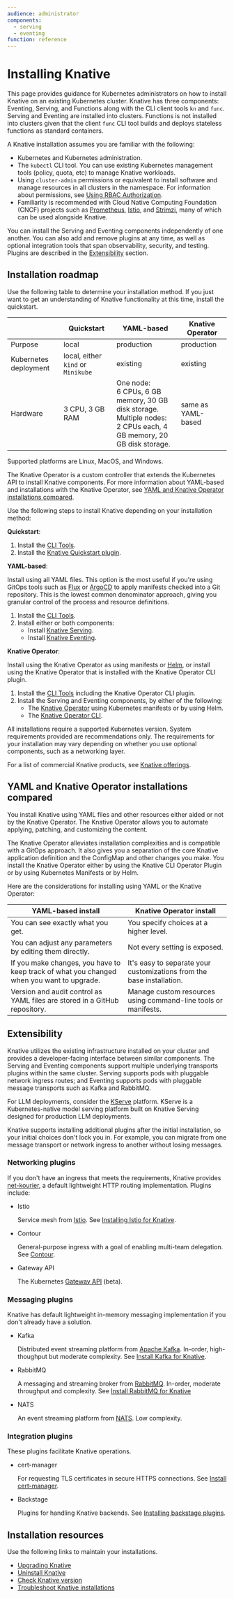 ```yaml
---
audience: administrator
components:
  - serving
  - eventing
function: reference
---
```


# Installing Knative

This page provides guidance for Kubernetes administrators on how to install Knative on an existing Kubernetes cluster. Knative has three components: Eventing, Serving, and Functions along with the CLI client tools `kn` and `func`. Serving and Eventing are installed into clusters. Functions is not installed into clusters given that the client `func` CLI tool builds and deploys stateless functions as standard containers.

A Knative installation assumes you are familiar with the following:

- Kubernetes and Kubernetes administration.
- The `kubectl` CLI tool. You can use existing Kubernetes management tools (policy, quota, etc) to manage Knative workloads.
- Using `cluster-admin` permissions or equivalent to install software and manage resources in all clusters in the namespace. For information about permissions, see [Using RBAC Authorization](https://kubernetes.io/docs/reference/access-authn-authz/rbac/AC).
- Familiarity is recommended with Cloud Native Computing Foundation (CNCF) projects such as [Prometheus](https://kubernetes.io/docs/concepts/cluster-administration/system-metrics/), [Istio](https://istio.io), and [Strimzi](https://strimzi.io), many of which can be used alongside Knative.

You can install the Serving and Eventing components independently of one another. You can also add and remove plugins at any time, as well as optional integration tools that span observability, security, and testing. Plugins are described in the [Extensibility](#extensibility) section.

## Installation roadmap

Use the following table to determine your installation method. If you just want to get an understanding of Knative functionality at this time, install the quickstart.

|  | Quickstart | YAML-based | Knative Operator |
| --- | --- | --- | --- |
| Purpose  | local   | production     | production  |
| Kubernetes deployment | local, either `kind` or `Minikube` | existing  | existing  |
| Hardware | 3 CPU, 3 GB RAM | One node:<br>6 CPUs, 6 GB memory, 30 GB disk storage.<br>Multiple nodes:<br>2 CPUs each, 4 GB memory, 20 GB disk storage.   | same as YAML-based |

Supported platforms are Linux, MacOS, and Windows.

The Knative Operator is a custom controller that extends the Kubernetes API to install Knative components. For more information about YAML-based and installations with the Knative Operator, see [YAML and Knative Operator installations compared](#yaml-and-knative-operator-installations-compared).

Use the following steps to install Knative depending on your installation method:

**Quickstart**:

  1. Install the [CLI Tools](../client/install-kn.md).
  1. Install the [Knative Quickstart plugin](../getting-started/quickstart-install.md).

**YAML-based**:

Install using all YAML files. This option is the most useful if you're using GitOps tools such as [Flux](https://fluxcd.io) or [ArgoCD](https://argo-cd.readthedocs.io/en/stable/) to apply manifests checked into a Git repository. This is the lowest common denominator approach, giving you granular control of the process and resource definitions.

  1. Install the [CLI Tools](../client/install-kn.md).
  1. Install either or both components:
       - Install [Knative Serving](../install/yaml-install/serving/install-serving-with-yaml.md).
       - Install [Knative Eventing](../install/yaml-install/eventing/install-eventing-with-yaml.md).

**Knative Operator**:

Install using the Knative Operator as using manifests or [Helm](https://helm.sh), or install using the Knative Operator that is  installed with the Knative Operator CLI plugin.

  1. Install the [CLI Tools](../client/install-kn.md) including the Knative Operator CLI plugin.
  1. Install the Serving and Eventing components, by either of the following:
       - The [Knative Operator](../install/operator/knative-with-operators.md) using Kubernetes manifests or by using Helm.
       - The [Knative Operator CLI](../install/operator/knative-with-operator-cli.md).

All installations require a supported Kubernetes version. System requirements provided are recommendations only. The requirements for your installation may vary depending on whether you use optional components, such as a networking layer.

For a list of commercial Knative products, see [Knative offerings](../install/knative-offerings.md).

## YAML and Knative Operator installations compared

You install Knative using YAML files and other resources either aided or not by the Knative Operator. The Knative Operator allows you to automate applying, patching, and customizing the content.

The Knative Operator alleviates installation complexities and is compatible with a GitOps approach. It also gives you a separation of the core Knative application definition and the ConfigMap and other changes you make. You install the Knative Operator either by using the Knative CLI Operator Plugin or by using Kubernetes Manifests or by Helm.

Here are the considerations for installing using YAML or the Knative Operator:

| YAML-based install | Knative Operator install|
| --- | --- |
| You can see exactly what you get. | You specify choices at a higher level. |
| You can adjust any parameters by editing them directly. | Not every setting is exposed. |
| If you make changes, you have to keep track of what you changed when you want to upgrade. | It's easy to separate your customizations from the base installation. |
| Version and audit control as YAML files are stored in a GitHub repository.| Manage custom resources using command-line tools or manifests. |

## Extensibility

Knative utilizes the existing infrastructure installed on your cluster and provides a developer-facing interface between similar components. The Serving and Eventing components support multiple underlying transports plugins within the same cluster. Serving supports pods with pluggable network ingress routes; and Eventing supports pods with pluggable message transports such as Kafka and RabbitMQ.

For LLM deployments, consider the [KServe](https://kserve.github.io) platform. KServe is a Kubernetes-native model serving platform built on Knative Serving designed for production LLM deployments.

Knative supports installing additional plugins after the initial installation, so your initial choices don't lock you in. For example, you can migrate from one message transport or network ingress to another without losing messages.

### Networking plugins

If you don't have an ingress that meets the requirements, Knative provides [net-kourier](https://github.com/knative-extensions/net-kourier), a default lightweight HTTP routing implementation. Plugins include:

- Istio

    Service mesh from [Istio](https://istio.io). See [Installing Istio for Knative](../install/installing-istio.md).

- Contour

    General-purpose ingress with a goal of enabling multi-team delegation. See [Contour](https://projectcontour.io/).

- Gateway API

    The Kubernetes [Gateway API](https://kubernetes.io/docs/concepts/services-networking/gateway/) (beta).

### Messaging plugins

Knative has default lightweight in-memory messaging implementation if you don't already have a solution.

- Kafka

    Distributed event streaming platform from [Apache Kafka](https://kafka.apache.org). In-order, high-thoughput but moderate complexity. See [Install Kafka for Knative](../install/eventing/kafka-install.md).

- RabbitMQ

    A messaging and streaming broker from [RabbitMQ](https://www.rabbitmq.com). In-order, moderate throughput and complexity. See [Install RabbitMQ for Knative](../install/eventing/rabbitmq-install.md)

- NATS

    An event streaming platform from [NATS](https://nats.io). Low complexity.

### Integration plugins

These plugins facilitate Knative operations.

- cert-manager

    For requesting TLS certificates in secure HTTPS connections. See [Install cert-manager](../install/installing-cert-manager.md).

- Backstage

    Plugins for handling Knative backends. See [Installing backstage plugins](../install/installing-backstage-plugins.md).

## Installation resources

Use the following links to maintain your installations.

- [Upgrading Knative](../install/upgrade/README.md)
- [Uninstall Knative](../install/uninstall.md)
- [Check Knative version](../install/upgrade/check-install-version.md)
- [Troubleshoot Knative installations](../install/troubleshooting.md)
